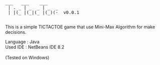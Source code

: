 <pre>
___   ___    ___
 | . _ | _  _ | _  _
 | |(_ |(_|(_ |(_)(-  v0.0.1
 </pre>
 
This is a simple TICTACTOE game that use Mini-Max Algorithm for make decisions.

Language : Java</br>
Used IDE : NetBeans IDE 8.2</br></br>
(Tested on Windows)
